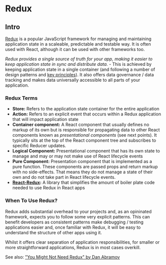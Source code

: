# Redux


## Intro
[Redux](https://redux.js.org/) is a popular JavaScript framework for managing and maintaining application state in a scaleable, predictable and testable way. It is often used with React, although it can be used with other frameworks too.

*Redux provides a single source of truth for your app, making it easier to keep application state in sync and distribute data.* -
This is achieved by keeping application state in a single container (and following a number of design patterns and [key principles](https://redux.js.org/introduction/three-principles)). It also offers data governance / data tracking and makes data universally accessible to all parts of your application.

### Redux Terms
- **Store:** Refers to the application state container for the entire application
- **Action:** Refers to an explicit event that occurs within a Redux application that will impact application state
- **Container component:** A React component that usually defines no markup of its own but is responsible for propagating data to other React components known as *presentational components* (see next points). It typically sits at the top of the React component tree and subscribes to specific Reducer updates.
- **Logical Component:** Presentational component that has its own state to manage and may or may not make use of React lifecycle events
- **Pure Component:** Presentation component that is implemented as a pure function. These components are passed props and return markup with no side-effects. That means they do not manage a state of their own and do not take part in React lifecycle events.
- **[React-Redux](https://react-redux.js.org/):** A library that simplifies the amount of boiler plate code needed to use Redux in React apps 

### When To Use Redux?
Redux adds substantial overhead to your projects and, as an opininated framework, expects you to follow some very explicit patterns. This can benefit developers as consistent patterns make debugging / testing applications easier and, once familiar with Redux, it will be easy to understand the structure of other apps using it.

Whilst it offers clear separation of application responsibilities, for smaller or more straightforward applications, Redux is in most cases overkill. 

See also: ["You Might Not Need Redux" by Dan Abramov](https://medium.com/@dan_abramov/you-might-not-need-redux-be46360cf367)
